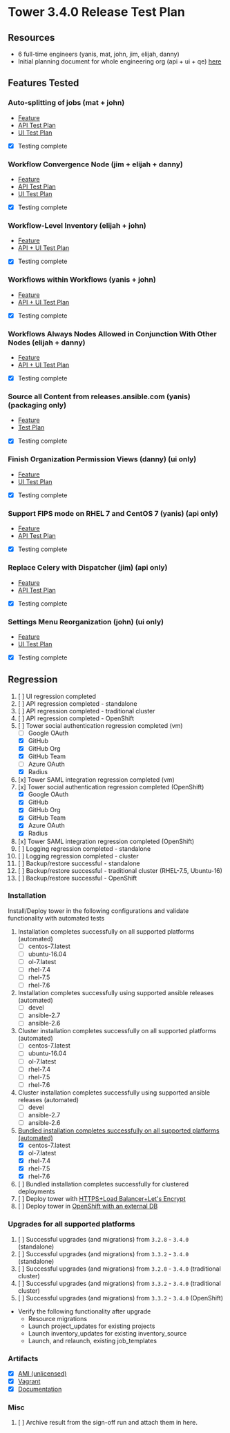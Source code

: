 # Tower 3.4.0 Release Test Plan

## Resources
* 6 full-time engineers (yanis, mat, john, jim, elijah, danny)
* Initial planning document for whole engineering org (api + ui + qe) [here](https://docs.google.com/spreadsheets/d/1Dc287lghj1CYR24s853671l-P5RXtpwZNcir0olt5Zc/edit#gid=161330338)

## Features Tested

### Auto-splitting of jobs (mat + john)
* [Feature]()
* [API Test Plan](https://github.com/ansible/tower-qa/blob/devel/docs/test_plans/features/34_job_slicing.md)
* [UI Test Plan](https://github.com/ansible/tower-qa/blob/devel/docs/test_plans/features/34_job_slicing_ui.md)
- [x] Testing complete

### Workflow Convergence Node (jim + elijah + danny)
* [Feature]()
* [API Test Plan](https://github.com/ansible/tower-qa/blob/devel/docs/test_plans/features/34_workflow_convergence.md)
* [UI Test Plan](https://docs.google.com/document/d/1U9VgxNoTw6CPpWbqKPomglmAK50xW3IaCif_BKZNc2o)
- [x] Testing complete

### Workflow-Level Inventory (elijah + john)
* [Feature]()
* [API + UI Test Plan](https://github.com/ansible/tower-qa/blob/devel/docs/test_plans/features/34_workflow_level_inventory.md)
- [x] Testing complete

### Workflows within Workflows (yanis + john)
* [Feature]()
* [API + UI Test Plan](https://github.com/ansible/tower-qa/blob/devel/docs/test_plans/features/34_workflow_in_workflow.md)
- [x] Testing complete

### Workflows Always Nodes Allowed in Conjunction With Other Nodes (elijah + danny)
* [Feature]()
* [API + UI Test Plan](https://github.com/ansible/tower-qa/blob/devel/docs/test_plans/features/34_always_nodes_allowed_with_other_nodes.md)
- [x] Testing complete

### Source all Content from releases.ansible.com (yanis) (packaging only)
* [Feature]()
* [Test Plan](https://github.com/ansible/tower-qa/blob/devel/docs/test_plans/packaging/34-ensure-no-third-party-packages.md)
- [x] Testing complete


### Finish Organization Permission Views (danny) (ui only)
* [Feature]()
* [UI Test Plan](https://docs.google.com/document/d/18azadvf-9dqC39Ri-By6IiE_eUt2bu9rPX6WjRBjgic)
- [x] Testing complete

### Support FIPS mode on RHEL 7 and CentOS 7 (yanis) (api only)
* [Feature]()
* [API Test Plan](https://github.com/ansible/tower-qa/blob/devel/docs/test_plans/features/34_fips_compliant.md)
- [x] Testing complete

### Replace Celery with Dispatcher (jim) (api only)
* [Feature]()
* [API Test Plan](https://github.com/ansible/tower-qa/blob/devel/docs/test_plans/features/34_celery_replacement.md)
- [x] Testing complete

### Settings Menu Reorganization (john) (ui only)
* [Feature]()
* [UI Test Plan](https://docs.google.com/document/d/1bZEUe6FW-gKY4y5tfcDdUwbRH2UdxxutMqZwYtww4lw)
- [x] Testing complete

## Regression
1. [ ] UI regression completed
1. [ ] API regression completed - standalone
1. [ ] API regression completed - traditional cluster
1. [ ] API regression completed - OpenShift
1. [ ] Tower social authentication regression completed (vm)
   - [ ] Google OAuth
   - [x] GitHub
   - [x] GitHub Org
   - [x] GitHub Team
   - [ ] Azure OAuth
   - [x] Radius
1. [x] Tower SAML integration regression completed (vm)
1. [x] Tower social authentication regression completed (OpenShift)
   - [x] Google OAuth
   - [x] GitHub
   - [x] GitHub Org
   - [x] GitHub Team
   - [x] Azure OAuth
   - [x] Radius
1. [x] Tower SAML integration regression completed (OpenShift)
1. [ ] Logging regression completed - standalone
1. [ ] Logging regression completed - cluster
1. [ ] Backup/restore successful - standalone
1. [ ] Backup/restore successful - traditional cluster (RHEL-7.5, Ubuntu-16)
1. [ ] Backup/restore successful - OpenShift

### Installation
Install/Deploy tower in the following configurations and validate functionality with automated tests

1. Installation completes successfully on all supported platforms (automated)
    * [ ] centos-7.latest
    * [ ] ubuntu-16.04
    * [ ] ol-7.latest
    * [ ] rhel-7.4
    * [ ] rhel-7.5
    * [ ] rhel-7.6
1. Installation completes successfully using supported ansible releases (automated)
    * [ ] devel
    * [ ] ansible-2.7
    * [ ] ansible-2.6
1. Cluster installation completes successfully on all supported platforms (automated)
    * [ ] centos-7.latest
    * [ ] ubuntu-16.04
    * [ ] ol-7.latest
    * [ ] rhel-7.4
    * [ ] rhel-7.5
    * [ ] rhel-7.6
1. Cluster installation completes successfully using supported ansible releases (automated)
    * [ ] devel
    * [ ] ansible-2.7
    * [ ] ansible-2.6
1. [Bundled installation completes successfully on all supported platforms (automated)](http://jenkins.ansible.eng.rdu2.redhat.com/view/Tower/job/Test_Tower_Bundle_Install/1753/)
    * [x] centos-7.latest
    * [x] ol-7.latest
    * [x] rhel-7.4
    * [x] rhel-7.5
    * [x] rhel-7.6
1. [ ] Bundled installation completes successfully for clustered deployments
1. [ ] Deploy tower with [HTTPS+Load Balancer+Let's Encrypt](https://github.com/ansible/tower-qa/issues/1985)
1. [ ] Deploy tower in [OpenShift with an external DB](https://github.com/ansible/tower-qa/issues/1656)

### Upgrades for all supported platforms
1. [ ] Successful upgrades (and migrations) from `3.2.8` - `3.4.0` (standalone)
1. [ ] Successful upgrades (and migrations) from `3.3.2` - `3.4.0` (standalone)
1. [ ] Successful upgrades (and migrations) from `3.2.8` - `3.4.0` (traditional cluster)
1. [ ] Successful upgrades (and migrations) from `3.3.2` - `3.4.0` (traditional cluster)
1. [ ] Successful upgrades (and migrations) from `3.3.2` - `3.4.0` (OpenShift)
* Verify the following functionality after upgrade
    * Resource migrations
    * Launch project_updates for existing projects
    * Launch inventory_updates for existing inventory_source
    * Launch, and relaunch, existing job_templates

### Artifacts

  * [x] [AMI (unlicensed)](http://jenkins.ansible.eng.rdu2.redhat.com/job/qe-sandbox/job/Build_Tower_Image_Plain/5/)
  * [x] [Vagrant](http://jenkins.ansible.eng.rdu2.redhat.com/job/Build_Tower_Vagrant_Box/48/)
  * [x] [Documentation](http://jenkins.ansible.eng.rdu2.redhat.com/job/Build_Tower_Docs/3067/)

### Misc

1. [ ] Archive result from the sign-off run and attach them in here.
